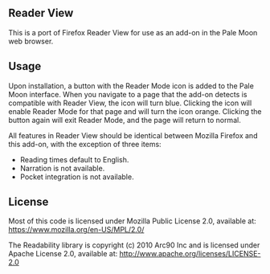## Reader View

This is a port of Firefox Reader View for use as an add-on in the Pale Moon web browser.

## Usage

Upon installation, a button with the Reader Mode icon is added to the Pale Moon interface. When you navigate to a page that the add-on detects is compatible with Reader View, the icon will turn blue. Clicking the icon will enable Reader Mode for that page and will turn the icon orange. Clicking the button again will exit Reader Mode, and the page will return to normal.

All features in Reader View should be identical between Mozilla Firefox and this add-on, with the exception of three items:

* Reading times default to English.
* Narration is not available.
* Pocket integration is not available.

## License

Most of this code is licensed under Mozilla Public License 2.0, available at: 
https://www.mozilla.org/en-US/MPL/2.0/

The Readability library is copyright (c) 2010 Arc90 Inc and is licensed under Apache License 2.0, available at:
http://www.apache.org/licenses/LICENSE-2.0
